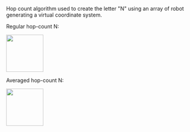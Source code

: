 Hop count algorithm used to create the letter "N" using an array of robot generating a virtual coordinate system.

Regular hop-count N:

<img src="Regular" width="100"/>


Averaged hop-count N:

<img src="Smoothed" width="100"/>
